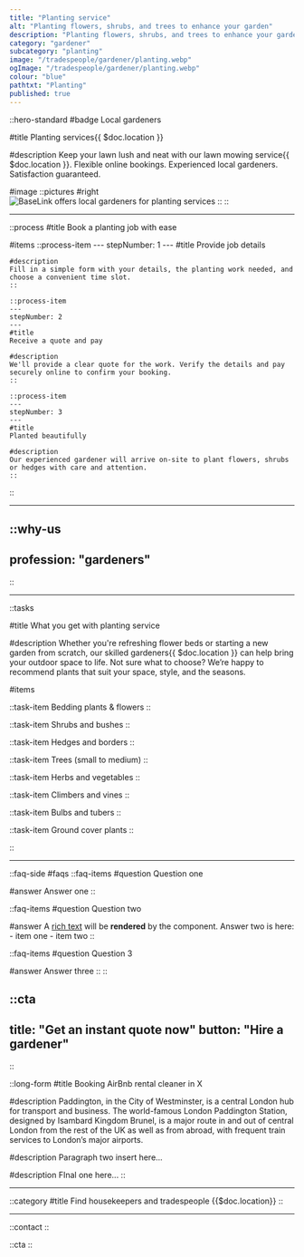 ```yaml
---
title: "Planting service"
alt: "Planting flowers, shrubs, and trees to enhance your garden"
description: "Planting flowers, shrubs, and trees to enhance your garden"
category: "gardener"
subcategory: "planting"
image: "/tradespeople/gardener/planting.webp"
ogImage: "/tradespeople/gardener/planting.webp"
colour: "blue"
pathtxt: "Planting"
published: true
---
```


::hero-standard
#badge
Local gardeners

#title
Planting services{{ $doc.location }}

#description
Keep your lawn lush and neat with our lawn mowing service{{ $doc.location }}. Flexible online bookings. Experienced local gardeners. Satisfaction guaranteed.

#image
    ::pictures
    #right
    ![BaseLink offers local gardeners for planting services](/tradespeople/gardener/planting.webp)
    ::
::

---

::process
#title
Book a planting job with ease

#items
    ::process-item
    ---
    stepNumber: 1
    ---
    #title
    Provide job details

    #description
    Fill in a simple form with your details, the planting work needed, and choose a convenient time slot.
    ::
    
    ::process-item
    ---
    stepNumber: 2
    ---
    #title
    Receive a quote and pay

    #description
    We'll provide a clear quote for the work. Verify the details and pay securely online to confirm your booking.
    ::

    ::process-item
    ---
    stepNumber: 3
    ---
    #title
    Planted beautifully

    #description
    Our experienced gardener will arrive on-site to plant flowers, shrubs or hedges with care and attention.
    ::
::

---

::why-us
---
profession: "gardeners"
---
::

---

::tasks

#title
What you get with planting service

#description
Whether you're refreshing flower beds or starting a new garden from scratch, our skilled gardeners{{ $doc.location }} can help bring your outdoor space to life. Not sure what to choose? We’re happy to recommend plants that suit your space, style, and the seasons.

#items

  ::task-item
  Bedding plants & flowers
  ::

  ::task-item
  Shrubs and bushes
  :: 

  ::task-item
  Hedges and borders
  ::

  ::task-item
  Trees (small to medium)
  ::

  ::task-item
  Herbs and vegetables
  ::

  ::task-item
  Climbers and vines
  ::

  ::task-item
  Bulbs and tubers
  ::

  ::task-item
  Ground cover plants
  ::

::

---

::faq-side
#faqs
  ::faq-items
  #question
  Question one

  #answer
  Answer one
  ::

  ::faq-items
  #question
  Question two

  #answer
  A [rich text](/services/commercial-cleaning) will be **rendered** by the component.
  Answer two is here:
    - item one
    - item two
  ::

  ::faq-items
  #question
  Question 3

  #answer
  Answer three
  ::
::

::cta
---
title: "Get an instant quote now"
button: "Hire a gardener"
---
::

::long-form
#title
Booking AirBnb rental cleaner in X

#description
Paddington, in the City of Westminster, is a central London hub for transport and business. The world-famous London Paddington Station, designed by Isambard Kingdom Brunel, is a major route in and out of central London from the rest of the UK as well as from abroad, with frequent train services to London’s major airports.

#description
Paragraph two insert here...

#description
FInal one here...
::

---

::category
#title
Find housekeepers and tradespeople {{$doc.location}}
::

---

::contact
::

::cta
::